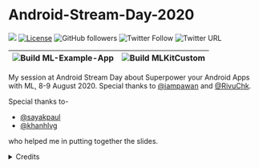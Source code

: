 # Android-Stream-Day-2020

[![](https://img.shields.io/badge/Rishit-Dagli-brightgreen.svg?colorB=00ff00)](https://www.rishit.tech)
[![License](https://img.shields.io/badge/License-Apache%202.0-blue.svg)](https://opensource.org/licenses/Apache-2.0)
![GitHub followers](https://img.shields.io/github/followers/Rishit-dagli?style=social)
![Twitter Follow](https://img.shields.io/twitter/follow/rishit_dagli?style=social)
![Twitter URL](https://img.shields.io/twitter/url?style=social&url=https%3A%2F%2Fgithub.com%2FRishit-dagli%2FAndroid-Stream-Day-2020)

|![Build ML-Example-App](https://github.com/Rishit-dagli/Android-Stream-Day-2020/workflows/Build%20ML-Example-App/badge.svg)|![Build MLKitCustom](https://github.com/Rishit-dagli/Android-Stream-Day-2020/workflows/Build%20MLKitCustom/badge.svg)|
|---|---|

My session at Android Stream Day about Superpower your Android Apps with ML, 8-9 August 2020. Special thanks to [@iampawan](https://github.com/iampawan) and 
[@RivuChk](https://github.com/RivuChk).

Special thanks to-

* [@sayakpaul](https://github.com/sayakpaul)
* [@khanhlvg](https://github.com/khanhlvg)

who helped me in putting together the slides.

  <details>
  <summary>Credits</summary>
  Poster designed by TODO
  </details>

<!-- TODOs
Reviewers
Poster
Credits
-->
